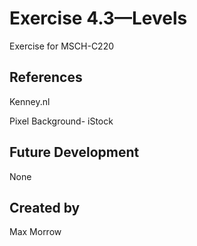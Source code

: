 # Exercise 4.3—Levels

Exercise for MSCH-C220

## References

Kenney.nl

Pixel Background- iStock

## Future Development

None


## Created by 

Max Morrow
